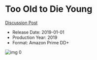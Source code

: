 # Too Old to Die Young

[Discussion Post](https://www.avsforum.com/threads/bass-eq-for-filtered-movies.2995212/post-58265724)

* Release Date: 2019-01-01
* Production Year: 2019
* Format: Amazon Prime DD+

![img 0](https://i.imgur.com/Bh88SOr.jpg)

